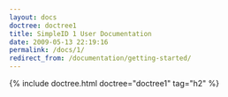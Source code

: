 ```yaml
---
layout: docs
doctree: doctree1
title: SimpleID 1 User Documentation
date: 2009-05-13 22:19:16
permalink: /docs/1/
redirect_from: /documentation/getting-started/
---
```



{% include doctree.html doctree="doctree1" tag="h2" %}

